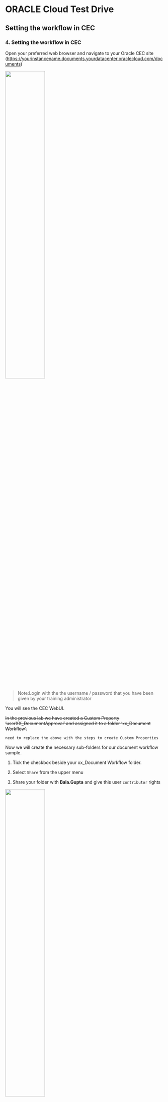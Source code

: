 # ORACLE Cloud Test Drive #

## Setting the workflow in CEC ##

### 4.	Setting the workflow in CEC ###

Open your preferred web browser and navigate to your Oracle CEC site (https://yourinstancename.documents.yourdatacenter.oraclecloud.com/documents)
 
<img src="images/2.4.1.png" width="50%"/>
 
>Note:Login with the the username / password that you have been given by your training administrator

You will see the CEC WebUI.


~~In the previous lab we have created a Custom Property ‘userXX_DocumentApproval’ and assigned it to a folder ‘xx_Document Workflow’.~~

``need to replace the above with the steps to create Custom Properties``

Now we will create the necessary sub-folders for our document workflow sample. 

1.	Tick the checkbox beside your xx_Document Workflow folder. 

2.	Select ``Share`` from the upper menu

3.	Share your folder with **Bala.Gupta** and give this user ``contributor`` rights

<img src="images/2.4.3.png" width="50%"/>

4.	Inside the **‘xx_Document Workflow’** folder, create a subfolder **‘Inbox’**.

5.	Create another subfolder **‘Approved’** on the same level.

6.	We are now using this folder to assign a document workflow process from PCS to it.

7.	Select the **Inbox** folder. 

8.	Select the **Properties** link.

9.	Set the toggle field to **“Initiate Process on Document Arrival”**

10.	Select the Process Name ``xx_Production:Document_Workflow_-_from_Chris 1.0.`` This is how you are linking your folder to the process you want to trigger upon arrival of a document.

11.	Select **Save**. Reopen the properties to make sure that your settings have been taken into account. It should look like this:

<img src="images/2.4.11.png" width="50%"/>

12.	Next, verify that Metadata has been enabled for your DOCS environment, and what metadata collection has been set on your **‘xx_Document Workflow’** folder. 

13.	Return to your **xx_Document_Workflow** folder and enable the metadata for it: 

a.	Set the view on Customer Properties 

<img src="images/2.4.14.png" width="100%"/>

b.	You are likely to reach a screen as follows:

<img src="images/2.4.15.png" width="100%"/>

c.	Click the Manage button and push the “switch” to enable the DocumentApproval collection

<img src="images/2.4.16.png" width="50%"/>

d.	You should see something like this:

<img src="images/2.4.17.png" width="100%"/>

### 5	Run the Scenario ###

Next we will run the Document Workflow Scenario using the PCS Web Client 

### 5.1	Run the Scenario using the PCS Workspace Web Client ###

### 5.1.1	Dropping a file into CEC ###

1.	Login to CEC. 

2.	Navigate inside your XX_Document Workflow folder.

3.	Open your Inbox folder.

4.	Drag and Drop any file of reasonable size from your laptop into the Inbox folder. Word or PDF are good candidates.


### 5.1.2	Displaying the task in PCS and viewing the Document ###

1.	Login to the PCS Workspace with your demouser ID. 

2.	Click on the Tasks link  at the top right.

3.	You should see a Review and Approve Document task in the list.

4.	Select the task in the list.

<img src="images/2.5.4.png" width="100%"/>

5.	Select the Document Icon to view the Document that you dropped into the folder.

<img src="images/2.5.5.png" width="100%"/> 

### 5.1.3	Perform a Document Action on the task in PCS ###

You decided to move the document after the task is approved.

1.	Close the document (click on the cross at the left of Documents.)

2.	From the Document Action dropdown on the form, select Move.

3.	In the Destination dropdown, select Approved.

### 5.1.4	Performing Meta-Data Operations ###

You also want to update the Meta-Data on the document itself. 

1.	On the form, Open Document Meta Data Collection dropdown on the form, select Document Approval.

>Note: Document Approval is currently the only option in the dropdown that is supported.

2.	Result:  The Document Information is displayed on the form. All fields are required. Add some significant values for “approved by” and “originator”, such as your own name.

3.	Fill in a value for each of the fields on the form.

4.	At the top of the form, click the APPROVE button to approve the task.

5.	Result:

a.	The task is completed in PCS.

b.	The Meta-Data is updated on the document.

###Congratulations you have completed the Lab! ###

# Lab Exercise: #
[Lab 2.1. Document Workflow in Content and Experience Cloud ](201-CecsPCSLab.md) | [Back to CECS Cloud Test Drive Home](../README.md)
